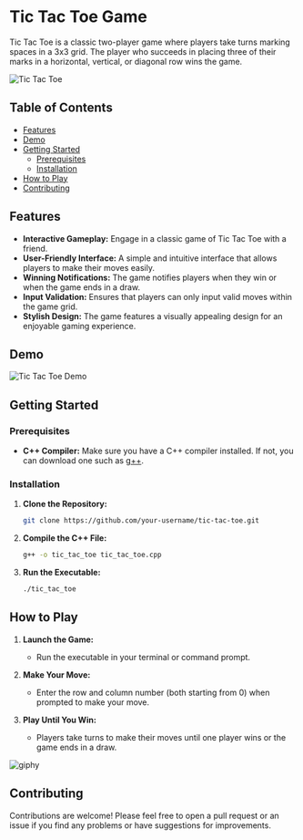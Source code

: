 # Tic Tac Toe Game

Tic Tac Toe is a classic two-player game where players take turns marking spaces in a 3x3 grid. The player who succeeds in placing three of their marks in a horizontal, vertical, or diagonal row wins the game.

![Tic Tac Toe](![download](https://github.com/RazmikManukyan/Tic-Tac-Toe/assets/107432984/e9610a95-501b-4190-a41c-16b2c6c49565))


## Table of Contents

- [Features](#features)
- [Demo](#demo)
- [Getting Started](#getting-started)
  - [Prerequisites](#prerequisites)
  - [Installation](#installation)
- [How to Play](#how-to-play)
- [Contributing](#contributing)

## Features

- **Interactive Gameplay:** Engage in a classic game of Tic Tac Toe with a friend.
- **User-Friendly Interface:** A simple and intuitive interface that allows players to make their moves easily.
- **Winning Notifications:** The game notifies players when they win or when the game ends in a draw.
- **Input Validation:** Ensures that players can only input valid moves within the game grid.
- **Stylish Design:** The game features a visually appealing design for an enjoyable gaming experience.

## Demo

![Tic Tac Toe Demo](demo.gif)

## Getting Started

### Prerequisites

- **C++ Compiler:** Make sure you have a C++ compiler installed. If not, you can download one such as [g++](https://gcc.gnu.org/install/index.html).

### Installation

1. **Clone the Repository:**

   ```bash
   git clone https://github.com/your-username/tic-tac-toe.git
   ```

2. **Compile the C++ File:**

   ```bash
   g++ -o tic_tac_toe tic_tac_toe.cpp
   ```

3. **Run the Executable:**

   ```bash
   ./tic_tac_toe
   ```

## How to Play

1. **Launch the Game:**
   - Run the executable in your terminal or command prompt.

2. **Make Your Move:**
   - Enter the row and column number (both starting from 0) when prompted to make your move.

3. **Play Until You Win:**
   - Players take turns to make their moves until one player wins or the game ends in a draw.

![giphy](https://github.com/RazmikManukyan/Tic-Tac-Toe/assets/107432984/2372010a-c799-4f47-a1af-e4c7c7446ee9)


## Contributing

Contributions are welcome! Please feel free to open a pull request or an issue if you find any problems or have suggestions for improvements.


